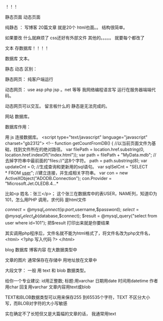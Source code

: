 

！！！


静态页面  动态页面

纯静态 ：
写博客  20篇文章 就是20个 html也面。。
结构很简单。


如果要改 什么就麻烦了 css还好有外部文件
其他的。。。。。 就要每个都改了






文本 存数据库！！！！





数据库 文本。






静态 动态 区别：

静态网页： 纯客户端运行



动态网页：
use asp php jsp 。net 等等 我网络编程语言写
运行在服务器端端代码。

动态网页可以交互。
留言板什么的  静态是无法完成的。




网站 数据库。





数据库作用：



用 js 连接数据库。
 \<script type="text/javascript" language="javascript" charset="gb2312"\> \<!-- function getCountFromDB() { //以当前页面文件为基础，找到文件所在的绝对路径。 var filePath = location.href.substring(0, location.href.indexOf("index.html")); var path = filePath + "MyData.mdb"; //去掉字符串中最前面的"files://"这8个字符。 path = path.substring(8); var updateCnt = 0; //生成查询和更新用的sql语句。 var sqlSelCnt = "SELECT * FROM [user]()"; //建立连接，并生成相关字符串。 var con = new ActiveXObject("ADODB.Connection"); con.Provider = "Microsoft.Jet.OLEDB.4...*










比如\<p 姓名：张三\</p\>；
这个张三在数据库中的表USER，NAME列，知道ID为101，怎么用PHP 调用，求代码
是html文件


$connect = @mysql_connect($ip:$port,$username,$password);
$select = @mysql_select_db($database,$connect);
$result = @mysql_query("select from user where id=101");
把$result 打印出来就是你要结果 

其实调用php程序后，文件名就不能为html格式了，将文件名改为php文件名，
\<html\>
\<?php
写入代码
?\>
\</html\>






blog 数据库 
博客内容  在大数据类型中


文章的图片 通常保存在存储中 用地址放在文章中




大段文字：
一般 用 text 和 blob 数据类型。



给你一个专业建议:
id用正整数;
标题:用varchar
日期用date
时间用datetime
作者用char
回复用varchar
文章内容用text或blob



TEXT和BLOB数据类型可以用来保存255 到65535个字符，TEXT
不区分大小写，而BLOB对字符的大小写敏感



实在确定不了长短但又是大篇幅的文章的话， 我通常用text

























